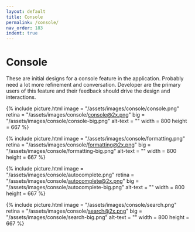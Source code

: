 ```yaml
---
layout: default
title: Console
permalink: /console/
nav_order: 183
indent: true
---
```


# Console

These are initial designs for a console feature in the application. Probably need a lot more refinement and conversation. Developer are the primary users of this feature and their feedback should drive the design and interactions.

{% include picture.html
	image = "/assets/images/console/console.png"
	retina = "/assets/images/console/console@2x.png"
	big = "/assets/images/console/console-big.png"
	alt-text = ""
	width = 800
	height = 667
%}

{% include picture.html
	image = "/assets/images/console/formatting.png"
	retina = "/assets/images/console/formatting@2x.png"
	big = "/assets/images/console/formatting-big.png"
	alt-text = ""
	width = 800
	height = 667
%}

{% include picture.html
	image = "/assets/images/console/autocomplete.png"
	retina = "/assets/images/console/autocomplete@2x.png"
	big = "/assets/images/console/autocomplete-big.png"
	alt-text = ""
	width = 800
	height = 667
%}

{% include picture.html
	image = "/assets/images/console/search.png"
	retina = "/assets/images/console/search@2x.png"
	big = "/assets/images/console/search-big.png"
	alt-text = ""
	width = 800
	height = 667
%}